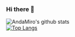 ### Hi there 👋

<!--![AndaMiro's github stats](https://github-readme-stats.vercel.app/api?username=AndaMiro&show_icons=true&theme=radical)-->
![AndaMiro's github stats](https://github-readme-stats.vercel.app/api?username=AndaMiro&bg_color=000000&title_color=a3a3a3&text_color=15ff00&icon_color=000000)
</br>
[![Top Langs](https://github-readme-stats.vercel.app/api/top-langs/?username=AndaMiro&theme=radical)](https://github.com/anuraghazra/github-readme-stats)
<!--
**AndaMiro/AndaMiro** is a ✨ _special_ ✨ repository because its `README.md` (this file) appears on your GitHub profile.

Here are some ideas to get you started:

- 🔭 I’m currently working on ...
- 🌱 I’m currently learning ...
- 👯 I’m looking to collaborate on ...
- 🤔 I’m looking for help with ...
- 💬 Ask me about ...
- 📫 How to reach me: ...
- 😄 Pronouns: ...
- ⚡ Fun fact: ...
-->
